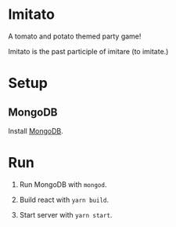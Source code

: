 # Imitato
A tomato and potato themed party game!

Imitato is the past participle of imitare (to imitate.)

# Setup

## MongoDB

Install [MongoDB](https://docs.mongodb.com/manual/tutorial/install-mongodb-on-os-x/#install-mongodb-community-edition-with-homebrew).

# Run

1. Run MongoDB with `mongod`.

2. Build react with `yarn build`.

3. Start server with `yarn start`.
